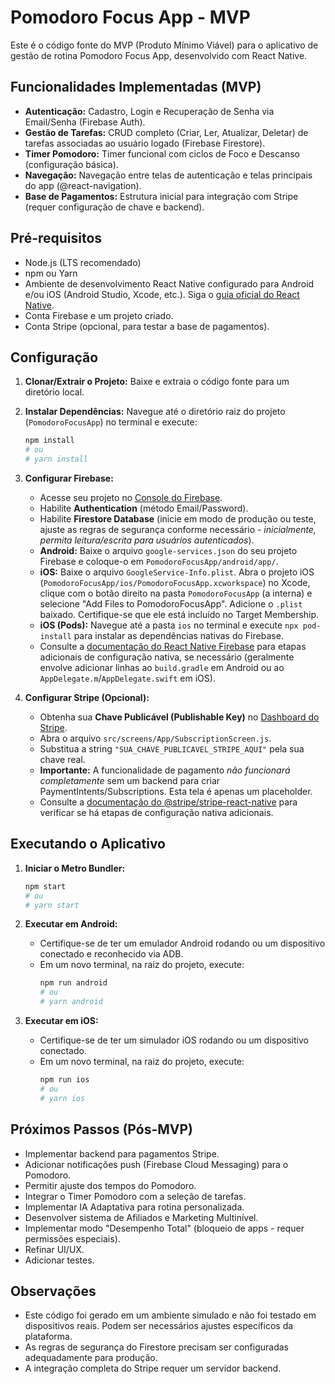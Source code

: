 # Pomodoro Focus App - MVP

Este é o código fonte do MVP (Produto Mínimo Viável) para o aplicativo de gestão de rotina Pomodoro Focus App, desenvolvido com React Native.

## Funcionalidades Implementadas (MVP)

*   **Autenticação:** Cadastro, Login e Recuperação de Senha via Email/Senha (Firebase Auth).
*   **Gestão de Tarefas:** CRUD completo (Criar, Ler, Atualizar, Deletar) de tarefas associadas ao usuário logado (Firebase Firestore).
*   **Timer Pomodoro:** Timer funcional com ciclos de Foco e Descanso (configuração básica).
*   **Navegação:** Navegação entre telas de autenticação e telas principais do app (@react-navigation).
*   **Base de Pagamentos:** Estrutura inicial para integração com Stripe (requer configuração de chave e backend).

## Pré-requisitos

*   Node.js (LTS recomendado)
*   npm ou Yarn
*   Ambiente de desenvolvimento React Native configurado para Android e/ou iOS (Android Studio, Xcode, etc.). Siga o [guia oficial do React Native](https://reactnative.dev/docs/environment-setup).
*   Conta Firebase e um projeto criado.
*   Conta Stripe (opcional, para testar a base de pagamentos).

## Configuração

1.  **Clonar/Extrair o Projeto:** Baixe e extraia o código fonte para um diretório local.

2.  **Instalar Dependências:** Navegue até o diretório raiz do projeto (`PomodoroFocusApp`) no terminal e execute:
    ```bash
    npm install
    # ou
    # yarn install
    ```

3.  **Configurar Firebase:**
    *   Acesse seu projeto no [Console do Firebase](https://console.firebase.google.com/).
    *   Habilite **Authentication** (método Email/Password).
    *   Habilite **Firestore Database** (inicie em modo de produção ou teste, ajuste as regras de segurança conforme necessário - *inicialmente, permita leitura/escrita para usuários autenticados*).
    *   **Android:** Baixe o arquivo `google-services.json` do seu projeto Firebase e coloque-o em `PomodoroFocusApp/android/app/`.
    *   **iOS:** Baixe o arquivo `GoogleService-Info.plist`. Abra o projeto iOS (`PomodoroFocusApp/ios/PomodoroFocusApp.xcworkspace`) no Xcode, clique com o botão direito na pasta `PomodoroFocusApp` (a interna) e selecione "Add Files to PomodoroFocusApp". Adicione o `.plist` baixado. Certifique-se que ele está incluído no Target Membership.
    *   **iOS (Pods):** Navegue até a pasta `ios` no terminal e execute `npx pod-install` para instalar as dependências nativas do Firebase.
    *   Consulte a [documentação do React Native Firebase](https://rnfirebase.io/) para etapas adicionais de configuração nativa, se necessário (geralmente envolve adicionar linhas ao `build.gradle` em Android ou ao `AppDelegate.m`/`AppDelegate.swift` em iOS).

4.  **Configurar Stripe (Opcional):**
    *   Obtenha sua **Chave Publicável (Publishable Key)** no [Dashboard do Stripe](https://dashboard.stripe.com/).
    *   Abra o arquivo `src/screens/App/SubscriptionScreen.js`.
    *   Substitua a string `"SUA_CHAVE_PUBLICAVEL_STRIPE_AQUI"` pela sua chave real.
    *   **Importante:** A funcionalidade de pagamento *não funcionará completamente* sem um backend para criar PaymentIntents/Subscriptions. Esta tela é apenas um placeholder.
    *   Consulte a [documentação do @stripe/stripe-react-native](https://github.com/stripe/stripe-react-native#installation) para verificar se há etapas de configuração nativa adicionais.

## Executando o Aplicativo

1.  **Iniciar o Metro Bundler:**
    ```bash
    npm start
    # ou
    # yarn start
    ```

2.  **Executar em Android:**
    *   Certifique-se de ter um emulador Android rodando ou um dispositivo conectado e reconhecido via ADB.
    *   Em um novo terminal, na raiz do projeto, execute:
        ```bash
        npm run android
        # ou
        # yarn android
        ```

3.  **Executar em iOS:**
    *   Certifique-se de ter um simulador iOS rodando ou um dispositivo conectado.
    *   Em um novo terminal, na raiz do projeto, execute:
        ```bash
        npm run ios
        # ou
        # yarn ios
        ```

## Próximos Passos (Pós-MVP)

*   Implementar backend para pagamentos Stripe.
*   Adicionar notificações push (Firebase Cloud Messaging) para o Pomodoro.
*   Permitir ajuste dos tempos do Pomodoro.
*   Integrar o Timer Pomodoro com a seleção de tarefas.
*   Implementar IA Adaptativa para rotina personalizada.
*   Desenvolver sistema de Afiliados e Marketing Multinível.
*   Implementar modo "Desempenho Total" (bloqueio de apps - requer permissões especiais).
*   Refinar UI/UX.
*   Adicionar testes.

## Observações

*   Este código foi gerado em um ambiente simulado e não foi testado em dispositivos reais. Podem ser necessários ajustes específicos da plataforma.
*   As regras de segurança do Firestore precisam ser configuradas adequadamente para produção.
*   A integração completa do Stripe requer um servidor backend.

